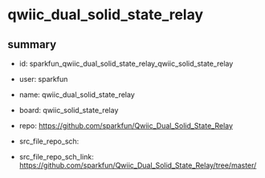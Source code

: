# qwiic_dual_solid_state_relay
 
## summary 
* id: sparkfun_qwiic_dual_solid_state_relay_qwiic_solid_state_relay
* user: sparkfun
* name: qwiic_dual_solid_state_relay
* board: qwiic_solid_state_relay
* repo: https://github.com/sparkfun/Qwiic_Dual_Solid_State_Relay



* src_file_repo_sch: 
* src_file_repo_sch_link: https://github.com/sparkfun/Qwiic_Dual_Solid_State_Relay/tree/master/






